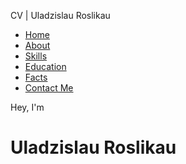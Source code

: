 CV | Uladzislau Roslikau

*   [Home](#main)
*   [About](#about)
*   [Skills](#skills)
*   [Education](#education)
*   [Facts](#facts)
*   [Contact Me](https://t.me/horumiko)

[](https://github.com/horumiko)[](https://www.linkedin.com/in/uladzislau-roslikau-6316191b4/)[](https://t.me/horumiko)[](https://www.codewars.com/users/horumiko "CodeWars")

Hey, I'm

Uladzislau Roslikau
===================
